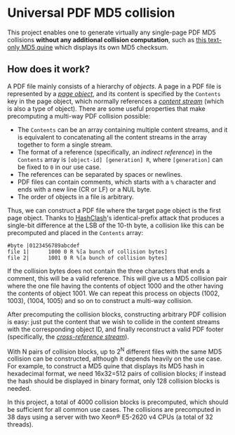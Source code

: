 # Universal PDF MD5 collision

This project enables one to generate virtually any single-page PDF MD5 collisions **without any additional collision computation**, such as [this text-only MD5 quine](/example/MD5_Quine.pdf) which displays its own MD5 checksum.

## How does it work?

A PDF file mainly consists of a hierarchy of *objects*. A page in a PDF file is represented by a [*page object*](https://opensource.adobe.com/dc-acrobat-sdk-docs/pdfstandards/PDF32000_2008.pdf#G6.1956489), and its content is specified by the `Contents` key in the page object, which normally references a [*content stream*](https://opensource.adobe.com/dc-acrobat-sdk-docs/pdfstandards/PDF32000_2008.pdf#G6.1913072) (which is also a type of object). There are some useful properties that make precomputing a multi-way PDF collision possible:

- The `Contents` can be an array containing multiple content streams, and it is equivalent to concatenating all the content streams in the array together to form a single stream.
- The format of a reference (specifically, an *indirect reference*) in the `Contents` array is `[object-id] [generation] R`, where `[generation]` can be fixed to `0` in our use case.
- The references can be separated by spaces or newlines.
- PDF files can contain comments, which starts with a `%` character and ends with a new line (CR or LF) or a NUL byte.
- The order of objects in a file is arbitrary.

Thus, we can construct a PDF file where the target page object is the first page object. Thanks to [HashClash](https://github.com/cr-marcstevens/hashclash)'s identical-prefix attack that produces a single-bit difference at the LSB of the 10-th byte, a collision like this can be precomputed and placed in the `Contents` array:

```
#byte |0123456789abcdef
file 1|      1000 0 R %[a bunch of collision bytes]
file 2|      1001 0 R %[a bunch of collision bytes]
```

If the collision bytes does not contain the three characters that ends a comment, this will be a valid reference. This will give us a MD5 collision pair where the one file having the contents of object 1000 and the other having the contents of object 1001. We can repeat this process on objects (1002, 1003), (1004, 1005) and so on to construct a multi-way collision.

After precomputing the collision blocks, constructing arbitrary PDF collision is easy: just put the content that we wish to collide in the content streams with the corresponding object ID, and finally reconstruct a valid PDF footer (specifically, the [*cross-reference stream*](https://opensource.adobe.com/dc-acrobat-sdk-docs/pdfstandards/PDF32000_2008.pdf#G6.2355789)).

With N pairs of collision blocks, up to 2<sup>N</sup> different files with the same MD5 collision can be constructed, although it depends heavily on the use case. For example, to construct a MD5 quine that displays its MD5 hash in hexadecimal format, we need 16x32=512 pairs of collision blocks; if instead the hash should be displayed in binary format, only 128 collision blocks is needed.

In this project, a total of 4000 collision blocks is precomputed, which should be sufficient for all common use cases. The collisions are precomputed in 38 days using a server with two Xeon® E5-2620 v4 CPUs (a total of 32 threads).
